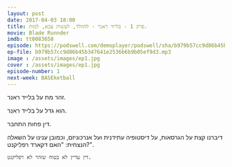 ```yaml
---
layout: post
date: 2017-04-03 18:00
title: פרק 1 - בלייד ראנר - להוולד, לעשות צבא, למות.
movie: Blade Runnder
imdb: tt0083658
episode: https://podswell.com/demoplayer/podswell/sha/b979b57cc9d86b45b347641e2536b6b9b05ef9d3.mp3?name=movietalker
ep-file: b979b57cc9d86b45b347641e2536b6b9b05ef9d3.mp3
image : /assets/images/ep1.jpg
cover : /assets/images/ep1.jpg
episode-number: 1
next-week: BASEketball
---
```

זהר מת על בלייד ראנר.

הוא גדל על בלייד ראנר.

דין פחות התחבר.

דיברנו קצת על הגרסאות, על דיסטופיה עתידנית ועל אנרכוניזם, וכמובן ענינו על השאלה הנצחית: "האם דקארד רפליקנט?".

`דין עדיין לא בטוח שזהר לא רפליקנט.`
